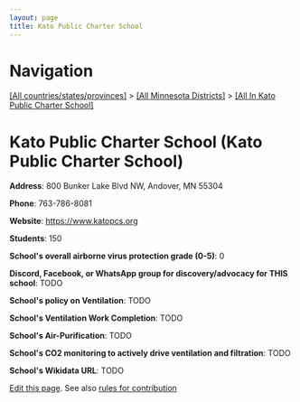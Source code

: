 ```yaml
---
layout: page
title: Kato Public Charter School
---
```

# Navigation

[[All countries/states/provinces]](../../..) > [[All Minnesota Districts]](../..) > [[All In Kato Public Charter School]](..)

# Kato Public Charter School (Kato Public Charter School)

**Address**: 800 Bunker Lake Blvd NW, Andover, MN 55304

**Phone**: 763-786-8081

**Website**: <https://www.katopcs.org>

**Students**: 150

**School's overall airborne virus protection grade (0-5)**: 0

**Discord, Facebook, or WhatsApp group for discovery/advocacy for THIS school**: TODO

**School's policy on Ventilation**: TODO

**School's Ventilation Work Completion**: TODO

**School's Air-Purification**: TODO

**School's CO2 monitoring to actively drive ventilation and filtration**: TODO

**School's Wikidata URL**: TODO


[Edit this page](https://github.com/ventilate-schools/MN/edit/main/./Kato_Public_Charter_School/Kato_Public_Charter_School.md). See also [rules for contribution](../../../contribution-rules/)